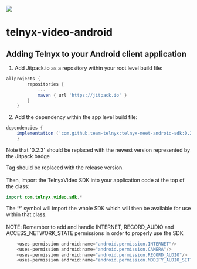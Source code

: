 [![](https://jitpack.io/v/team-telnyx/telnyx-meet-android-sdk.svg)](https://jitpack.io/#team-telnyx/telnyx-meet-android-sdk)

# telnyx-video-android

## Adding Telnyx to your Android client application

1. Add Jitpack.io as a repository within your root level build file:
```groovy
allprojects {
		repositories {
			...
			maven { url 'https://jitpack.io' }
		}
	}
```
2. Add the dependency within the app level build file:
```groovy
dependencies {
	implementation ('com.github.team-telnyx:telnyx-meet-android-sdk:0.2.5@aar'){transitive=true}
	}
```

Note that '0.2.3' should be replaced with the newest version represented by the Jitpack badge

Tag should be replaced with the release version.
<br>
<br>
Then, import the TelnyxVideo SDK into your application code at the top of the class:

```kotlin
import com.telnyx.video.sdk.*
```

The ‘*’ symbol will import the whole SDK which will then be available for use within that class.
<br>
<br>
NOTE: Remember to add and handle INTERNET, RECORD_AUDIO and ACCESS_NETWORK_STATE permissions in order to properly use the SDK

```groovy
    <uses-permission android:name="android.permission.INTERNET"/>
    <uses-permission android:name="android.permission.CAMERA"/>
    <uses-permission android:name="android.permission.RECORD_AUDIO"/>
    <uses-permission android:name="android.permission.MODIFY_AUDIO_SETTINGS"/>
```
<br>
